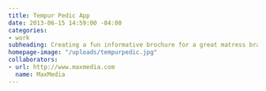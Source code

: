 ```yaml
---
title: Tempur Pedic App
date: 2013-06-15 14:59:00 -04:00
categories:
- work
subheading: Creating a fun informative brochure for a great matress brand.
homepage-image: "/uploads/tempurpedic.jpg"
collaborators:
- url: http://www.maxmedia.com
  name: MaxMedia
---
```


